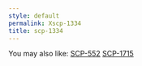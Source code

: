 ```yaml
---
style: default
permalink: Xscp-1334
title: scp-1334
---
```

You may also like:
[SCP-552](http://scp-wiki.net/scp-552)
[SCP-1715](http://scp-wiki.net/scp-1715)